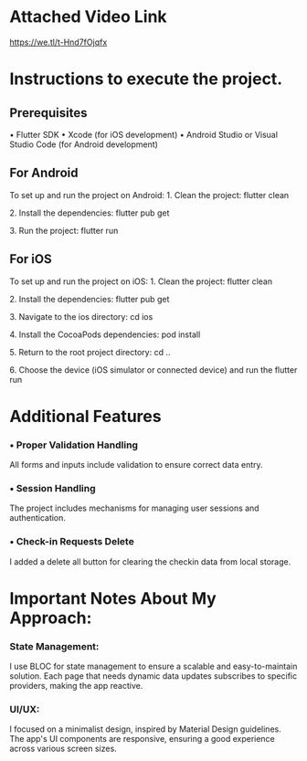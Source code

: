 # Attached Video Link
https://we.tl/t-Hnd7fOjqfx
# Instructions to execute the project.
## Prerequisites
•⁠  ⁠Flutter SDK
•⁠  ⁠Xcode (for iOS development)
•⁠  ⁠Android Studio or Visual Studio Code (for Android development)
## For Android
To set up and run the project on Android:
1.⁠ ⁠Clean the project:
flutter clean

2.⁠ ⁠Install the dependencies:
flutter pub get

3.⁠ ⁠Run the project:
flutter run


## For iOS
To set up and run the project on iOS:
1.⁠ ⁠Clean the project:
flutter clean

2.⁠ ⁠Install the dependencies:
flutter pub get

3.⁠ ⁠Navigate to the ios directory:
cd ios

4.⁠ ⁠Install the CocoaPods dependencies:
pod install

5.⁠ ⁠Return to the root project directory:
cd ..

6.⁠ ⁠Choose the device (iOS simulator or connected device) and run the
flutter run

# Additional Features
### • ⁠Proper Validation Handling
All forms and inputs include validation to ensure correct data entry.
### •⁠  ⁠Session Handling
The project includes mechanisms for managing user sessions and authentication.
### •⁠  ⁠Check-in Requests Delete
I added a delete all button for clearing the checkin data from local storage.
# Important Notes About My Approach:
### State Management:
I use BLOC for state management to ensure a scalable and easy-to-maintain solution. Each page that needs dynamic data updates subscribes to specific providers, making the app reactive.
### UI/UX:
I focused on a minimalist design, inspired by Material Design guidelines. The app's UI components are responsive, ensuring a good experience across various screen sizes.

